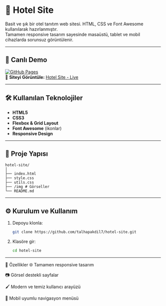# 🏨 Hotel Site

Basit ve şık bir otel tanıtım web sitesi. HTML, CSS ve Font Awesome kullanılarak hazırlanmıştır.  
Tamamen responsive tasarım sayesinde masaüstü, tablet ve mobil cihazlarda sorunsuz görüntülenir.

---

## 🚀 Canlı Demo
[![GitHub Pages](https://img.shields.io/badge/Live%20Demo-GitHub%20Pages-blue?logo=github)](https://talhapakdil7.github.io/hotel-site/)  
🔗 **Siteyi Görüntüle:** [Hotel Site - Live](https://talhapakdil7.github.io/hotel-site/)

---


## 🛠 Kullanılan Teknolojiler
- **HTML5**
- **CSS3**
- **Flexbox & Grid Layout**
- **Font Awesome** (ikonlar)
- **Responsive Design**

---

## 📂 Proje Yapısı
    hotel-site/
    │
    ├── index.html
    ├── style.css
    ├── utils.css
    ├── /img # Görseller
    └── README.md

---

## ⚙️ Kurulum ve Kullanım
1. Depoyu klonla:
   ```bash
   git clone https://github.com/talhapakdil7/hotel-site.git


2. Klasöre gir:
 
   ```bash
   cd hotel-site


---

📱 Özellikler
🌐 Tamamen responsive tasarım

📷 Görsel destekli sayfalar

🖌 Modern ve temiz kullanıcı arayüzü

📱 Mobil uyumlu navigasyon menüsü



